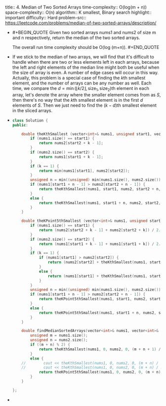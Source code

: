 title:: 4. Median of Two Sorted Arrays
time-complexity:: O(log(m + n))
space-complexity:: O(n)
algorithm:: K smallest, Binary search
highlight:: important
difficulty:: Hard
problem-src:: https://leetcode.com/problems/median-of-two-sorted-arrays/description/

- #+BEGIN_QUOTE
  Given two sorted arrays nums1 and nums2 of size m and n respectively, return the median of the two sorted arrays.
  
  The overall run time complexity should be O(log (m+n)).
  #+END_QUOTE
- If we stick to the median of two arrays, we will find that it's difficult to handle when there are two or less elements left in each arrays, because the left and right elements of the median line might both be useful when the size of array is even. A number of edge cases will occur in this way.
  Actually, this problem is a special case of finding the $k$th smallest element, and the number of arrays can be any number as well.
  Each time, we compare the $d = \min(\lfloor k / 2 \rfloor, \text{size}_1, \text{size}_2)$th element in each array, let's denote the array where the smaller element comes from as $S$, then there's no way that the $k$th smallest element is in the first $d$ elements of $S$. Then we just need to find the $(k - d)$th smallest element in the sliced arrays.
- ```cpp
  class Solution {
  public:
  
      double theKthSmallest (vector<int>& nums1, unsigned start1, vector<int>& nums2, unsigned start2, unsigned k) {
          if (nums1.size() == start1) {
              return nums2[start2 + k - 1];
          }
          if (nums2.size() == start2) {
              return nums1[start1 + k - 1];
          }
          if (k == 1) {
              return min(nums1[start1], nums2[start2]);
          }
          unsigned n = min((unsigned) min(nums1.size(), nums2.size()), k / 2);
          if (nums1[start1 + n - 1] > nums2[start2 + n - 1]) {
              return theKthSmallest(nums1, start1, nums2, start2 + n, k - n);
          }
          else {
              return theKthSmallest(nums1, start1 + n, nums2, start2, k - n);
          }
      }
  
      double theKPoint5thSmallest (vector<int>& nums1, unsigned start1, vector<int>& nums2, unsigned start2, unsigned k) {
          if (nums1.size() == start1) {
              return (nums2[start2 + k - 1] + nums2[start2 + k]) / 2.0;
          }
          if (nums2.size() == start2) {
              return (nums1[start1 + k - 1] + nums1[start1 + k]) / 2.0;
          }
          if (k == 1) {
              if (nums1[start1] > nums2[start2]) {
                  return (nums2[start2] + theKthSmallest(nums1, start1, nums2, start2 + 1, 1)) / 2.0;
              }
              else {
                  return (nums1[start1] + theKthSmallest(nums1, start1 + 1, nums2, start2 , 1)) / 2.0;
              }
          }
          unsigned n = min((unsigned) min(nums1.size(), nums2.size()), k / 2);
          if (nums1[start1 + n - 1] > nums2[start2 + n - 1]) {
              return theKPoint5thSmallest(nums1, start1, nums2, start2 + n, k - n);
          }
          else {
              return theKPoint5thSmallest(nums1, start1 + n, nums2, start2, k - n);
          }
      }
  
      double findMedianSortedArrays(vector<int>& nums1, vector<int>& nums2) {
          unsigned m = nums1.size();
          unsigned n = nums2.size();
          if ((m + n) % 2) {
              return theKthSmallest(nums1, 0, nums2, 0, (m + n + 1) / 2);
          }
          else {
      //        cout << theKthSmallest(nums1, 0, nums2, 0, (m + n) / 2);
      //        cout << theKthSmallest(nums1, 0, nums2, 0, (m + n) / 2 + 1);
              return theKPoint5thSmallest(nums1, 0, nums2, 0, (m + n) / 2);
          }
      }
  
  };
  ```
-